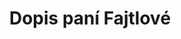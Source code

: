 ﻿---
title: "Dopis paní Fajtlové"
details: Korespondence z června 1989 s paní Drahomírou Fajtlovou, organizátorkou setkávání disidentů z Charty 77  s aktivisty  hnutí Solidarita z Polska v Krkonoších.
year: 1989
attachments: assets/uploads/ch77-fajtlova-1989.pdf
tag: could-be-done
---